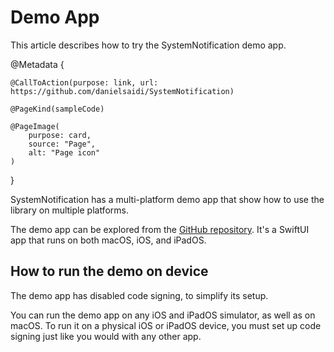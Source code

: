 # Demo App

This article describes how to try the SystemNotification demo app.

@Metadata {
    
    @CallToAction(purpose: link, url: https://github.com/danielsaidi/SystemNotification)
    
    @PageKind(sampleCode)
    
    @PageImage(
        purpose: card,
        source: "Page",
        alt: "Page icon"
    )
}

SystemNotification has a multi-platform demo app that show how to use the library on multiple platforms.

The demo app can be explored from the [GitHub repository][GitHub]. It's a SwiftUI app that runs on both macOS, iOS, and iPadOS.



## How to run the demo on device

The demo app has disabled code signing, to simplify its setup. 

You can run the demo app on any iOS and iPadOS simulator, as well as on macOS. To run it on a physical iOS or iPadOS device, you must set up code signing just like you would with any other app.



[GitHub]: https://github.com/danielsaidi/SystemNotification
